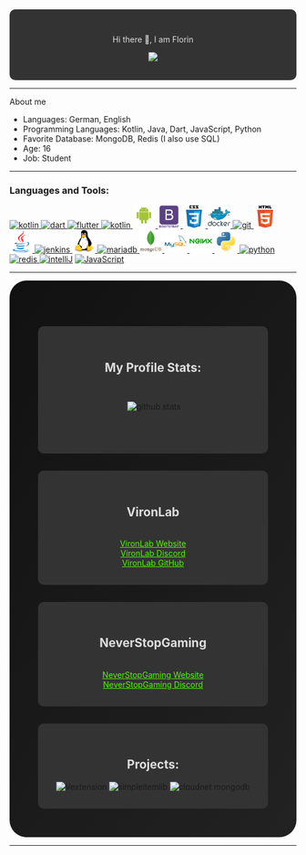 <div style="background:#333; border-radius:10px; padding:30px;" align="center">
    <p style="color:#DDD">
    Hi there 👋, I am Florin
    </p>
    <a style="color:#00ff00" target="_blank" href="https://github.com/InfinityDevFlo"><img src="https://img.shields.io/github/followers/InfinityDevFlo?label=GitHub%20Followers&logo=GitHub&logoColor=%23ffffff&style=flat-square"></img></a>
 </div>

---

About me

- Languages: German, English
- Programming Languages: Kotlin, Java, Dart, JavaScript, Python
- Favorite Database: MongoDB, Redis (I also use SQL)
- Age: 16
- Job: Student

---

<h3 align="left">Languages and Tools:</h3>

<p align="left">
    <a href="https://kotlinlang.org" target="_blank"> <img src="https://www.vectorlogo.zone/logos/kotlinlang/kotlinlang-icon.svg" alt="kotlin" width="40" height="40"/> </a>
    <a href="https://dart.dev/" target="_blank"> <img src="https://upload.wikimedia.org/wikipedia/commons/7/7e/Dart-logo.png" alt="dart" width="40" height="40"/> </a>
    <a href="https://flutter.dev/" target="_blank"> <img src="https://www.kindpng.com/picc/m/355-3557482_flutter-logo-png-transparent-png.png" alt="flutter" width="40" height="40"/> </a>
    <a href="https://ktor.io" target="_blank"> <img src="https://repository-images.githubusercontent.com/40136600/f3f5fd00-c59e-11e9-8284-cb297d193133" alt="kotlin" width="80" height="40"/> </a>
    <a href="https://developer.android.com" target="_blank"> <img src="https://raw.githubusercontent.com/devicons/devicon/master/icons/android/android-original-wordmark.svg" alt="android" width="40" height="40"/> </a>
    <a href="https://getbootstrap.com" target="_blank"> <img src="https://raw.githubusercontent.com/devicons/devicon/master/icons/bootstrap/bootstrap-plain-wordmark.svg" alt="bootstrap" width="40" height="40"/> </a>
    <a href="https://www.w3schools.com/css/" target="_blank"> <img src="https://raw.githubusercontent.com/devicons/devicon/master/icons/css3/css3-original-wordmark.svg" alt="css3" width="40" height="40"/> </a>
    <a href="https://www.docker.com/" target="_blank"> <img src="https://raw.githubusercontent.com/devicons/devicon/master/icons/docker/docker-original-wordmark.svg" alt="docker" width="40" height="40"/> </a>
    <a href="https://git-scm.com/" target="_blank"> <img src="https://www.vectorlogo.zone/logos/git-scm/git-scm-icon.svg" alt="git" width="40" height="40"/> </a>
    <a href="https://www.w3.org/html/" target="_blank"> <img src="https://raw.githubusercontent.com/devicons/devicon/master/icons/html5/html5-original-wordmark.svg" alt="html5" width="40" height="40"/> </a>
    <a href="https://www.java.com" target="_blank"> <img src="https://raw.githubusercontent.com/devicons/devicon/master/icons/java/java-original.svg" alt="java" width="40" height="40"/> </a>
    <a href="https://www.jenkins.io" target="_blank"> <img src="https://www.vectorlogo.zone/logos/jenkins/jenkins-icon.svg" alt="jenkins" width="40" height="40"/> </a>
    <a href="https://www.linux.org/" target="_blank"> <img src="https://raw.githubusercontent.com/devicons/devicon/master/icons/linux/linux-original.svg" alt="linux" width="40" height="40"/> </a>
    <a href="https://mariadb.org/" target="_blank"> <img src="https://www.vectorlogo.zone/logos/mariadb/mariadb-icon.svg" alt="mariadb" width="40" height="40"/> </a>
    <a href="https://www.mongodb.com/" target="_blank"> <img src="https://raw.githubusercontent.com/devicons/devicon/master/icons/mongodb/mongodb-original-wordmark.svg" alt="mongodb" width="40" height="40"/> </a>
    <a href="https://www.mysql.com/" target="_blank"> <img src="https://raw.githubusercontent.com/devicons/devicon/master/icons/mysql/mysql-original-wordmark.svg" alt="mysql" width="40" height="40"/> </a>
    <a href="https://www.nginx.com" target="_blank"> <img src="https://raw.githubusercontent.com/devicons/devicon/master/icons/nginx/nginx-original.svg" alt="nginx" width="40" height="40"/> </a>
    <a href="https://www.python.org" target="_blank"> <img src="https://raw.githubusercontent.com/devicons/devicon/master/icons/python/python-original.svg" alt="nexus" width="40" height="40"/> </a>
        <a href="https://de.sonatype.com/nexus/repository-oss" target="_blank"> <img src="https://www.sonatype.com/hubfs/2019%20Product%20logo/Product%20Logo%20SVGs/NexusRepo_Icon.svg" alt="python" width="40" height="40"/> </a>
            <a href="https://redis.io/" target="_blank"> <img src="https://cdn.freebiesupply.com/logos/thumbs/2x/redis-logo.png" alt="redis" width="40" height="40"/> </a>
                <a href="https://www.jetbrains.com/idea/" target="_blank"> <img src="https://logonoid.com/images/intellij-idea-logo.png" alt="intelliJ" width="40" height="40"/></a>
                    <a href="https://www.javascript.com/" target="_blank"> <img src="https://upload.wikimedia.org/wikipedia/commons/thumb/9/99/Unofficial_JavaScript_logo_2.svg/1200px-Unofficial_JavaScript_logo_2.svg.png" alt="JavaScript" width="40" height="40"/></a>
</p>

---

<div style="background: linear-gradient(125deg, #111, #222); border-radius: 30px; padding: 50px;">
    <div align="center" style="background:#333; border-radius:10px; padding:30px;  margin-top:30px;">
        <h2 style="color:#DDD">My Profile Stats:</h2>
        <p style="background:#333; border-radius:10px; padding:30px;" align="center">&nbsp;<img
                src="https://github-readme-stats.vercel.app/api?username=InfinityDevFlo&show_icons=true&hide=issues,prs&theme=chartreuse-dark"
                alt="github stats"></p>
    </div>
    <div style="background:#333; border-radius:10px; padding:30px;  margin-top:30px;" align="center">
        <h2 style="color:#DDD">VironLab</h2><br />
        <a style="margin-top: 5px;color:#52f700" target="_blank"
            href="https://vironlab.eu">VironLab Website</a><br />
        <a style="margin-top: 5px;color:#52f700" target="_blank"
            href="https://discord.gg/J5FX39UGjP">VironLab Discord</a><br />
        <a style="margin-top: 5px;color:#52f700" target="_blank"
            href="https://github.com/VironLab">VironLab GitHub</a><br />
            </div>
    <div style="background:#333; border-radius:10px; padding:30px;  margin-top:30px;" align="center">
        <h2 style="color:#DDD">NeverStopGaming</h2><br />
        <a style="margin-top: 5px;color:#52f700" target="_blank"
            href="https://neverstopgaming.net">NeverStopGaming Website</a><br />
        <a style="margin-top: 5px;color:#52f700" target="_blank"
            href="https://discord.gg/2truKPFeTs">NeverStopGaming Discord</a><br />
            </div>
    <div align="center" style="background:#333; border-radius:10px; padding:30px;  margin-top:30px;">
        <h2 style="color:#DDD">Projects:</h2>
        <div style="display:flexbox;">
            <img class="projectImage"
                src="https://github-readme-stats.vercel.app/api/pin/?username=VironLab&repo=Vextension&theme=chartreuse-dark"
                alt="Vextension">
            <img class="projectImage"
                src="https://github-readme-stats.vercel.app/api/pin/?username=VironLab&repo=SimpleItemLib&theme=chartreuse-dark"
                alt="simpleitemlib">
            <img class="projectImage"
                src="https://github-readme-stats.vercel.app/api/pin/?username=VironLab&repo=CloudNet-MongoDB&theme=chartreuse-dark"
                alt="cloudnet mongodb">
        </div>
    </div>
</div>

---
